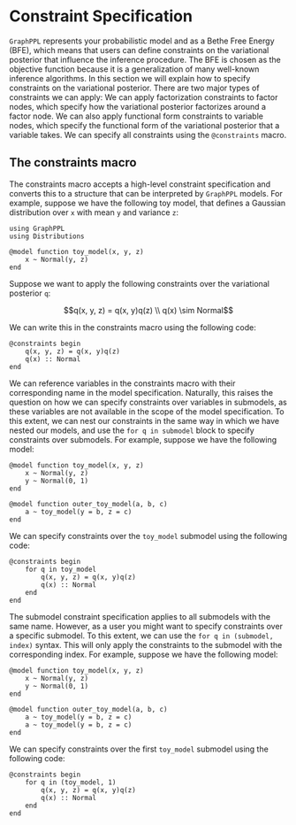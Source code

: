 # Constraint Specification

`GraphPPL` represents your probabilistic model and as a Bethe Free Energy (BFE), which means that users can define constraints on the variational posterior that influence the inference procedure. The BFE is chosen as the objective function because it is a generalization of many well-known inference algorithms. In this section we will explain how to specify constraints on the variational posterior. There are two major types of constraints we can apply: We can apply factorization constraints to factor nodes, which specify how the variational posterior factorizes around a factor node. We can also apply functional form constraints to variable nodes, which specify the functional form of the variational posterior that a variable takes. We can specify all constraints using the `@constraints` macro.

## The constraints macro
The constraints macro accepts a high-level constraint specification and converts this to a structure that can be interpreted by `GraphPPL` models. For example, suppose we have the following toy model, that defines a Gaussian distribution over `x` with mean `y` and variance `z`:

```@example constraints
using GraphPPL
using Distributions

@model function toy_model(x, y, z)
    x ~ Normal(y, z)
end
```
Suppose we want to apply the following constraints over the variational posterior `q`:
```math
q(x, y, z) = q(x, y)q(z) \\
q(x) \sim Normal
```
We can write this in the constraints macro using the following code:
```@example constraints
@constraints begin
    q(x, y, z) = q(x, y)q(z)
    q(x) :: Normal
end
```
We can reference variables in the constraints macro with their corresponding name in the model specification. Naturally, this raises the question on how we can specify constraints over variables in submodels, as these variables are not available in the scope of the model specification. To this extent, we can nest our constraints in the same way in which we have nested our models, and use the `for q in submodel` block to specify constraints over submodels. For example, suppose we have the following model:
```@example constraints
@model function toy_model(x, y, z)
    x ~ Normal(y, z)
    y ~ Normal(0, 1)
end

@model function outer_toy_model(a, b, c)
    a ~ toy_model(y = b, z = c)
end
```
We can specify constraints over the `toy_model` submodel using the following code:
```@example constraints
@constraints begin
    for q in toy_model
        q(x, y, z) = q(x, y)q(z)
        q(x) :: Normal
    end
end
```
The submodel constraint specification applies to all submodels with the same name. However, as a user you might want to specify constraints over a specific submodel. To this extent, we can use the `for q in (submodel, index)` syntax. This will only apply the constraints to the submodel with the corresponding index. For example, suppose we have the following model:
```@example constraints
@model function toy_model(x, y, z)
    x ~ Normal(y, z)
    y ~ Normal(0, 1)
end

@model function outer_toy_model(a, b, c)
    a ~ toy_model(y = b, z = c)
    a ~ toy_model(y = b, z = c)
end
```
We can specify constraints over the first `toy_model` submodel using the following code:
```@example constraints
@constraints begin
    for q in (toy_model, 1)
        q(x, y, z) = q(x, y)q(z)
        q(x) :: Normal
    end
end
```

